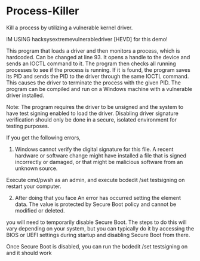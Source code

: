 # Process-Killer
Kill a process by utilizing a vulnerable kernel driver. 

IM USING hacksysextremevulnerabledriver [HEVD] for this demo!
 
This program that loads a driver and then monitors a process, which is hardcoded. Can be changed at line 93. It opens a handle to the device and sends an IOCTL command to it. The program then checks all running processes to see if the process is running. If it is found, the program saves its PID and sends the PID to the driver through the same IOCTL command. This causes the driver to terminate the process with the given PID. The program can be compiled and run on a Windows machine with a vulnerable driver installed.

Note: The program requires the driver to be unsigned and the system to have test signing enabled to load the driver. Disabling driver signature verification should only be done in a secure, isolated environment for testing purposes.


If you get the following errors,

1) Windows cannot verify the digital signature for this file. A recent hardware or software change might have installed a file that is signed incorrectly or damaged, or that might be malicious software from an unknown source.

Execute cmd/pwsh as an admin, and execute bcdedit /set testsigning on
restart your computer.

2) After doing that you face 
An error has occurred setting the element data.
The value is protected by Secure Boot policy and cannot be modified or deleted.

 you will need to temporarily disable Secure Boot. The steps to do this will vary depending on your system, but you can typically do it by accessing the BIOS or UEFI settings during startup and disabling Secure Boot from there.

Once Secure Boot is disabled, you can run the bcdedit /set testsigning on and it should work
